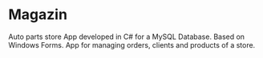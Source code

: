 # Magazin
Auto parts store
App developed in C# for a MySQL Database. Based on Windows Forms.
App for managing orders, clients and products of a store.
